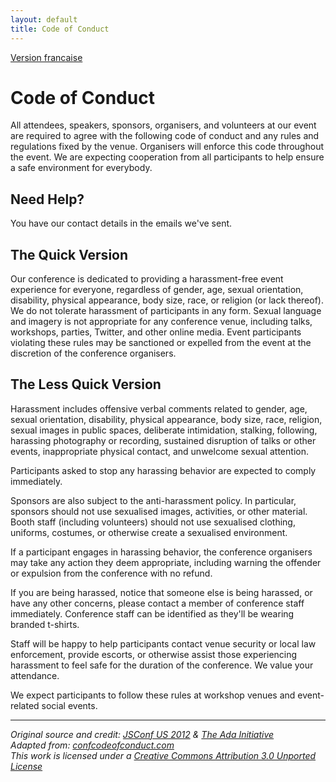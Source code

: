 ```yaml
---
layout: default
title: Code of Conduct
---
```


[Version francaise](coc-fr.html)

# Code of Conduct

All attendees, speakers, sponsors, organisers, and volunteers at our event are required to agree with the following code of conduct and any rules and regulations fixed by the venue. Organisers will enforce this code throughout the event. We are expecting cooperation from all participants to help ensure a safe environment for everybody.

## Need Help?

You have our contact details in the emails we've sent.

## The Quick Version

Our conference is dedicated to providing a harassment-free event experience for everyone, regardless of gender, age, sexual orientation, disability, physical appearance, body size, race, or religion (or lack thereof). We do not tolerate harassment of participants in any form. Sexual language and imagery is not appropriate for any conference venue, including talks, workshops, parties, Twitter, and other online media. Event participants violating these rules may be sanctioned or expelled from the event at the discretion of the conference organisers.

## The Less Quick Version

Harassment includes offensive verbal comments related to gender, age, sexual orientation, disability, physical appearance, body size, race, religion, sexual images in public spaces, deliberate intimidation, stalking, following, harassing photography or recording, sustained disruption of talks or other events, inappropriate physical contact, and unwelcome sexual attention.

Participants asked to stop any harassing behavior are expected to comply immediately.

Sponsors are also subject to the anti-harassment policy. In particular, sponsors should not use sexualised images, activities, or other material. Booth staff (including volunteers) should not use sexualised clothing, uniforms, costumes, or otherwise create a sexualised environment.

If a participant engages in harassing behavior, the conference organisers may take any action they deem appropriate, including warning the offender or expulsion from the conference with no refund.

If you are being harassed, notice that someone else is being harassed, or have any other concerns, please contact a member of conference staff immediately. Conference staff can be identified as they'll be wearing branded t-shirts.

Staff will be happy to help participants contact venue security or local law enforcement, provide escorts, or otherwise assist those experiencing harassment to feel safe for the duration of the conference. We value your attendance.

We expect participants to follow these rules at workshop venues and event-related social events.

---

_Original source and credit: [JSConf US 2012](https://jsconf.com/) & [The Ada Initiative](https://geekfeminism.wikia.com/wiki/Conference_anti-harassment/Policy)_  
_Adapted from: [confcodeofconduct.com](https://github.com/confcodeofconduct/confcodeofconduct.com)_  
_This work is licensed under a [Creative Commons Attribution 3.0 Unported License](https://creativecommons.org/licenses/by/3.0/deed.en_US)_
```
